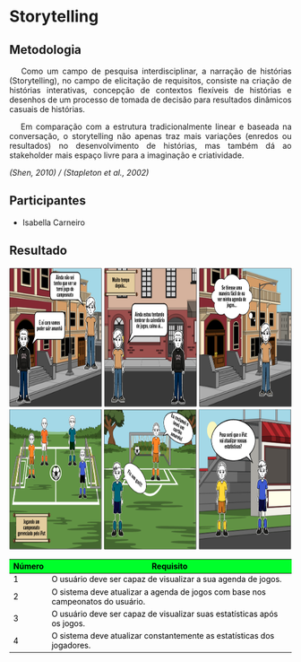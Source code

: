# **Storytelling**

<div class="line"></div>

## Metodologia

 <div>
    <p align="justify">&emsp;
        Como um campo de pesquisa interdisciplinar, a narração de histórias (Storytelling), no campo de elicitação de requisitos, consiste na criação de histórias interativas, concepção de contextos flexíveis de histórias e desenhos de um processo de tomada de decisão para resultados dinâmicos casuais de histórias.</p>
    <p align="justify">&emsp;
        Em comparação com a estrutura tradicionalmente linear e baseada na conversação, o storytelling não apenas traz mais variações (enredos ou resultados) no desenvolvimento de histórias, mas também dá ao stakeholder mais espaço livre para a imaginação e criatividade.</p>
    <p align="justify">
        <em>(Shen, 2010) / (Stapleton et al., 2002)</em></p>
    <p align="justify">
        <em></em></p>

 </div>
<div class="line"></div>

## Participantes

- Isabella Carneiro

<div class="line"></div>

##  Resultado

<img height="250px" src="../../images/story1.png"> 

<img height="250px" src="../../images/story2.png"> 

<table class="table table-striped" style="color:black;">
    <thead style="background-color: #00ff2b;">
        <th>Número</th>
        <th>Requisito</th>
    </thead>
    <tbody>
        <tr>
            <td>1      </td> <td>O usuário deve ser capaz de visualizar a sua agenda de jogos.    </td>
        </tr>
        <tr>
            <td>2      </td> <td>O sistema deve atualizar a agenda de jogos com base nos campeonatos do usuário.         </td>
        </tr>
        <tr>
            <td>3      </td> <td>O usuário deve ser capaz de visualizar suas estatísticas após os jogos.                                              </td>
        </tr>
        <tr>
            <td>4      </td> <td>O sistema deve atualizar constantemente as estatísticas dos jogadores.                                  </td>
        </tr>
        </tbody>
</table>

